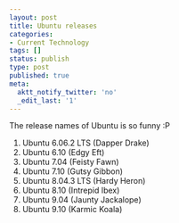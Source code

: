 ```yaml
---
layout: post
title: Ubuntu releases
categories:
- Current Technology
tags: []
status: publish
type: post
published: true
meta:
  aktt_notify_twitter: 'no'
  _edit_last: '1'
---
```

The release names of Ubuntu is so funny :P
<ol>
	<li>Ubuntu 6.06.2 LTS (Dapper Drake)</li>
	<li>Ubuntu 6.10 (Edgy Eft)</li>
	<li>Ubuntu 7.04 (Feisty Fawn)</li>
	<li>Ubuntu 7.10 (Gutsy Gibbon)</li>
	<li>Ubuntu 8.04.3 LTS (Hardy Heron)</li>
	<li>Ubuntu 8.10 (Intrepid Ibex)</li>
	<li>Ubuntu 9.04 (Jaunty Jackalope)</li>
	<li>Ubuntu 9.10 (Karmic Koala)</li>
</ol>
